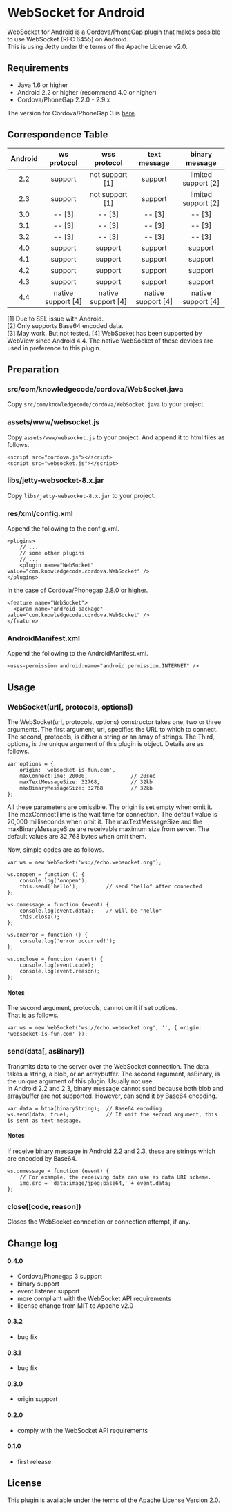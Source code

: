 # WebSocket for Android
WebSocket for Android is a Cordova/PhoneGap plugin that makes possible to use WebSocket (RFC 6455) on Android.  
This is using Jetty under the terms of the Apache License v2.0.  

## Requirements
 - Java 1.6 or higher  
 - Android 2.2 or higher (recommend 4.0 or higher)  
 - Cordova/PhoneGap 2.2.0 - 2.9.x  

The version for Cordova/PhoneGap 3 is [here](https://github.com/knowledgecode/WebSocket-for-Android/tree/master).  

## Correspondence Table
| Android | ws protocol        | wss protocol       | text message       | binary message      |
|:-------:|:------------------:|:------------------:|:------------------:|:-------------------:|
| 2.2     | support            | not support [1]    | support            | limited support [2] |
| 2.3     | support            | not support [1]    | support            | limited support [2] |
| 3.0     | -- [3]             | -- [3]             | -- [3]             | -- [3]              |
| 3.1     | -- [3]             | -- [3]             | -- [3]             | -- [3]              |
| 3.2     | -- [3]             | -- [3]             | -- [3]             | -- [3]              |
| 4.0     | support            | support            | support            | support             |
| 4.1     | support            | support            | support            | support             |
| 4.2     | support            | support            | support            | support             |
| 4.3     | support            | support            | support            | support             |
| 4.4     | native support [4] | native support [4] | native support [4] | native support [4]  |

[1] Due to SSL issue with Android.  
[2] Only supports Base64 encoded data.  
[3] May work. But not tested. 
[4] WebSocket has been supported by WebView since Android 4.4. The native WebSocket of these devices are used in preference to this plugin.  

## Preparation
### src/com/knowledgecode/cordova/WebSocket.java
Copy `src/com/knowledgecode/cordova/WebSocket.java` to your project.  

### assets/www/websocket.js
Copy `assets/www/websocket.js` to your project. And append it to html files as follows.  

    <script src="cordova.js"></script>
    <script src="websocket.js"></script>

### libs/jetty-websocket-8.x.jar
Copy `libs/jetty-websocket-8.x.jar` to your project.  

### res/xml/config.xml
Append the following to the config.xml.  

    <plugins>
        // ...
        // some other plugins
        // ...
        <plugin name="WebSocket" value="com.knowledgecode.cordova.WebSocket" />
    </plugins>

In the case of Cordova/Phonegap 2.8.0 or higher.  

    <feature name="WebSocket">
      <param name="android-package" value="com.knowledgecode.cordova.WebSocket" />
    </feature>

### AndroidManifest.xml
Append the following to the AndroidManifest.xml.  

    <uses-permission android:name="android.permission.INTERNET" />

## Usage
### WebSocket(url[, protocols, options])
The WebSocket(url, protocols, options) constructor takes one, two or three arguments. The first argument, url, specifies the URL to which to connect. The second, protocols, is either a string or an array of strings. The Third, options, is the unique argument of this plugin is object. Details are as follows.  

    var options = {
        origin: 'websocket-is-fun.com',
        maxConnectTime: 20000,              // 20sec
        maxTextMessageSize: 32768,          // 32kb
        maxBinaryMessageSize: 32768         // 32kb
    };

All these parameters are omissible. The origin is set empty when omit it. The maxConnectTime is the wait time for connection. The default value is 20,000 milliseconds when omit it. The maxTextMessageSize and the maxBinaryMessageSize are receivable maximum size from server. The default values are 32,768 bytes when omit them.  

Now, simple codes are as follows.  

    var ws = new WebSocket('ws://echo.websocket.org');

    ws.onopen = function () {
        console.log('onopen');
        this.send('hello');         // send "hello" after connected
    };

    ws.onmessage = function (event) {
        console.log(event.data);    // will be "hello"
        this.close();
    };

    ws.onerror = function () {
        console.log('error occurred!');
    };

    ws.onclose = function (event) {
        console.log(event.code);
        console.log(event.reason);
    };

#### Notes
The second argument, protocols, cannot omit if set options.  
That is as follows.  

    var ws = new WebSocket('ws://echo.websocket.org', '', { origin: 'websocket-is-fun.com' });

### send(data[, asBinary])
Transmits data to the server over the WebSocket connection. The data takes a string, a blob, or an arraybuffer. The second argument, asBinary, is the unique argument of this plugin. Usually not use.  
In Android 2.2 and 2.3, binary message cannot send because both blob and arraybuffer are not supported. However, can send it by Base64 encoding.  

    var data = btoa(binaryString);  // Base64 encoding
    ws.send(data, true);            // If omit the second argument, this is sent as text message.

#### Notes
If receive binary message in Android 2.2 and 2.3, these are strings which are encoded by Base64.  

    ws.onmessage = function (event) {
        // For example, the receiving data can use as data URI scheme.
        img.src = 'data:image/jpeg;base64,' + event.data;
    };

### close([code, reason])
Closes the WebSocket connection or connection attempt, if any.  

## Change log
#### 0.4.0
* Cordova/Phonegap 3 support  
* binary support  
* event listener support  
* more compliant with the WebSocket API requirements  
* license change from MIT to Apache v2.0  

#### 0.3.2
* bug fix

#### 0.3.1
* bug fix

#### 0.3.0
* origin support

#### 0.2.0
* comply with the WebSocket API requirements  

#### 0.1.0
* first release

## License
This plugin is available under the terms of the Apache License Version 2.0.
